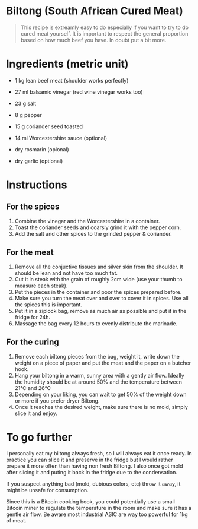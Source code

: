 # Biltong (South African Cured Meat)

> This recipe is extreamly easy to do especially if you want to try to do cured meat yourself. It is important to respect the general proportion based on how much beef you have. In doubt put a bit more.

# Ingredients (metric unit)

* 1 kg lean beef meat (shoulder works perfectly)
* 27 ml balsamic vinegar (red wine vinegar works too)
* 23 g salt
* 8 g pepper
* 15 g coriander seed toasted

* 14 ml Worcestershire sauce (optional)
* dry rosmarin (opional)
* dry garlic (optional)

# Instructions

## For the spices
1) Combine the vinegar and the Worcestershire in a container.
2) Toast the coriander seeds and coarsly grind it with the pepper corn.
3) Add the salt and other spices to the grinded pepper & coriander.

## For the meat
1) Remove all the conjuctive tissues and silver skin from the shoulder. It should be lean and not have too much fat.
2) Cut it in steak with the grain of roughly 2cm wide (use your thumb to measure each steak).
3) Put the pieces in the container and poor the spices prepared before.
4) Make sure you turn the meat over and over to cover it in spices. Use all the spices this is important.
5) Put it in a ziplock bag, remove as much air as possible and put it in the fridge for 24h.
6) Massage the bag every 12 hours to evenly distribute the marinade.

## For the curing
1) Remove each biltong pieces from the bag, weight it, write down the weight on a piece of paper and put the meat and the paper on a butcher hook.
2) Hang your biltong in a warm, sunny area with a gently air flow. Ideally the humidity should be at around 50% and the temperature between 21°C and 26°C
3) Depending on your liking, you can wait to get 50% of the weight down or more if you prefer dryer Biltong.
5) Once it reaches the desired weight, make sure there is no mold, simply slice it and enjoy.

# To go further
I personally eat my biltong always fresh, so I will always eat it once ready. In practice you can slice it and preserve in the fridge but I would rather prepare it more often than having non fresh Biltong. I also once got mold after slicing it and puting it back in the fridge due to the condensation.

If you suspect anything bad (mold, dubious colors, etc) throw it away, it might be unsafe for consumption.

Since this is a Bitcoin cooking book, you could potentially use a small Bitcoin miner to regulate the temperature in the room and make sure it has a gentle air flow. Be aware most industrial ASIC are way too powerful for 1kg of meat.
